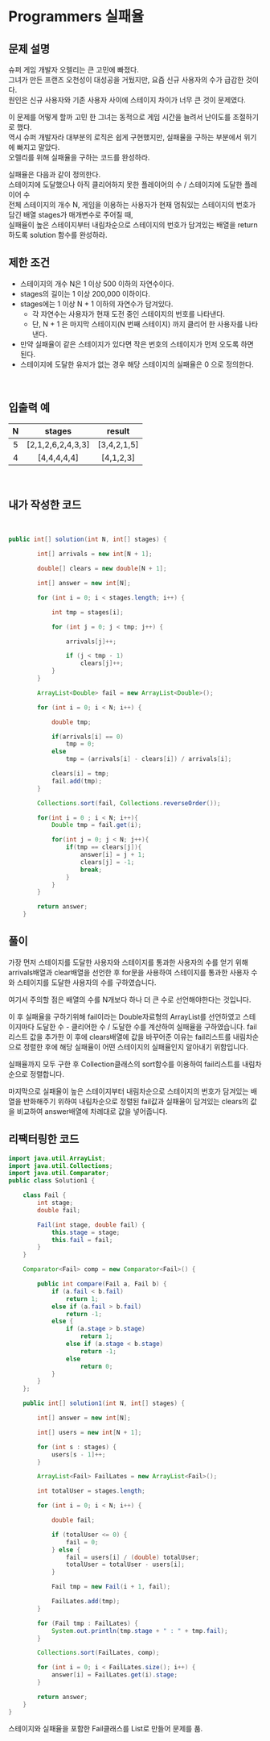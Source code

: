 # **Programmers 실패율**

## **문제 설명**
슈퍼 게임 개발자 오렐리는 큰 고민에 빠졌다.  
그녀가 만든 프랜즈 오천성이 대성공을 거뒀지만, 요즘 신규 사용자의 수가 급감한 것이다.    
원인은 신규 사용자와 기존 사용자 사이에 스테이지 차이가 너무 큰 것이 문제였다.

이 문제를 어떻게 할까 고민 한 그녀는 동적으로 게임 시간을 늘려서 난이도를 조절하기로 했다.  
역시 슈퍼 개발자라 대부분의 로직은 쉽게 구현했지만, 실패율을 구하는 부분에서 위기에 빠지고 말았다.   
오렐리를 위해 실패율을 구하는 코드를 완성하라.

실패율은 다음과 같이 정의한다.  
스테이지에 도달했으나 아직 클리어하지 못한 플레이어의 수 / 스테이지에 도달한 플레이어 수  
전체 스테이지의 개수 N, 게임을 이용하는 사용자가 현재 멈춰있는 스테이지의 번호가 담긴 배열 stages가 매개변수로 주어질 때,   
실패율이 높은 스테이지부터 내림차순으로 스테이지의 번호가 담겨있는 배열을 return 하도록 solution 함수를 완성하라.
<br>

## **제한 조건**
* 스테이지의 개수 N은 1 이상 500 이하의 자연수이다.
* stages의 길이는 1 이상 200,000 이하이다.
* stages에는 1 이상 N + 1 이하의 자연수가 담겨있다.
    * 각 자연수는 사용자가 현재 도전 중인 스테이지의 번호를 나타낸다.
    * 단, N + 1 은 마지막 스테이지(N 번째 스테이지) 까지 클리어 한 사용자를 나타낸다.
* 만약 실패율이 같은 스테이지가 있다면 작은 번호의 스테이지가 먼저 오도록 하면 된다.
* 스테이지에 도달한 유저가 없는 경우 해당 스테이지의 실패율은 0 으로 정의한다.
<br>

## **입출력 예**

|N|stages|result|
|:--:|:--:|:--:|
|5|[2,1,2,6,2,4,3,3]|[3,4,2,1,5]|
|4|[4,4,4,4,4]|[4,1,2,3]|
<br>


## **내가 작성한 코드**  
<br>

```java
public int[] solution(int N, int[] stages) {

        int[] arrivals = new int[N + 1];

        double[] clears = new double[N + 1];

        int[] answer = new int[N];

        for (int i = 0; i < stages.length; i++) {

            int tmp = stages[i];

            for (int j = 0; j < tmp; j++) {

                arrivals[j]++;

                if (j < tmp - 1)
                    clears[j]++;
            }
        }

        ArrayList<Double> fail = new ArrayList<Double>();

        for (int i = 0; i < N; i++) {

            double tmp;

            if(arrivals[i] == 0)
                tmp = 0;
            else
                tmp = (arrivals[i] - clears[i]) / arrivals[i];

            clears[i] = tmp;
            fail.add(tmp);
        }

        Collections.sort(fail, Collections.reverseOrder());

        for(int i = 0 ; i < N; i++){
            Double tmp = fail.get(i);

            for(int j = 0; j < N; j++){
                if(tmp == clears[j]){
                    answer[i] = j + 1;
                    clears[j] = -1;
                    break;
                }
            }
        }

        return answer;
    }

```
## **풀이**  

가장 먼저 스테이지를 도달한 사용자와
스테이지를 통과한 사용자의 수를 얻기 위해
arrivals배열과 clear배열을 선언한 후
for문을 사용하여 스테이지를 통과한 사용자 수와
스테이지를 도달한 사용자의 수를 구하였습니다.

여기서 주의할 점은 배열의 수를 N개보다 하나 더 큰 수로 선언해야한다는 것입니다.

이 후 실패율을 구하기위해
fail이라는 Double자료형의 ArrayList를 선언하였고
스테이지마다 도달한 수 - 클리어한 수 / 도달한 수를 계산하여 실패율을 구하였습니다.
fail리스트 값을 추가한 이 후에 clears배열에 값을 바꾸어준 이유는
fail리스트를 내림차순으로 정렬한 후에 해당 실패율이 어떤 스테이지의 실패율인지
알아내기 위함입니다.

실패율까지 모두 구한 후 Collection클래스의 sort함수를 이용하여 fail리스트를 내림차순으로 정렬합니다.

마지막으로 실패율이 높은 스테이지부터 내림차순으로 스테이지의 번호가 담겨있는 배열을 반화해주기 위하여
내림차순으로 정렬된 fail값과 실패율이 담겨있는 clears의 값을 비교하여
answer배열에 차례대로 값을 넣어줍니다.

## **리팩터링한 코드**  
```java
import java.util.ArrayList;
import java.util.Collections;
import java.util.Comparator;
public class Solution1 {

    class Fail {
        int stage;
        double fail;

        Fail(int stage, double fail) {
            this.stage = stage;
            this.fail = fail;
        }
    }

    Comparator<Fail> comp = new Comparator<Fail>() {

        public int compare(Fail a, Fail b) {
            if (a.fail < b.fail)
                return 1;
            else if (a.fail > b.fail)
                return -1;
            else {
                if (a.stage > b.stage)
                    return 1;
                else if (a.stage < b.stage)
                    return -1;
                else
                    return 0;
            }
        }
    };

    public int[] solution1(int N, int[] stages) {

        int[] answer = new int[N];

        int[] users = new int[N + 1];

        for (int s : stages) {
            users[s - 1]++;
        }

        ArrayList<Fail> FailLates = new ArrayList<Fail>();

        int totalUser = stages.length;

        for (int i = 0; i < N; i++) {

            double fail;

            if (totalUser <= 0) {
                fail = 0;
            } else {
                fail = users[i] / (double) totalUser;
                totalUser = totalUser - users[i];
            }

            Fail tmp = new Fail(i + 1, fail);

            FailLates.add(tmp);
        }

        for (Fail tmp : FailLates) {
            System.out.println(tmp.stage + " : " + tmp.fail);
        }

        Collections.sort(FailLates, comp);

        for (int i = 0; i < FailLates.size(); i++) {
            answer[i] = FailLates.get(i).stage;
        }

        return answer;
    }
}
```

스테이지와 실패율을 포함한 Fail클래스를 List로 만들어 문제를 품.
